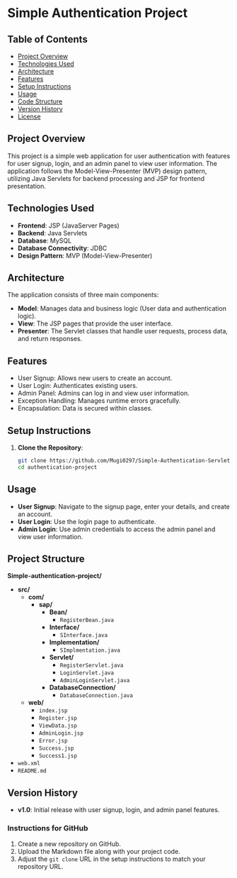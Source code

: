 # Simple Authentication Project

## Table of Contents
- [Project Overview](#project-overview)
- [Technologies Used](#technologies-used)
- [Architecture](#architecture)
- [Features](#features)
- [Setup Instructions](#setup-instructions)
- [Usage](#usage)
- [Code Structure](#code-structure)
- [Version History](#version-history)
- [License](#license)

## Project Overview
This project is a simple web application for user authentication with features for user signup, login, and an admin panel to view user information. 
The application follows the Model-View-Presenter (MVP) design pattern, utilizing Java Servlets for backend processing and JSP for frontend presentation.

## Technologies Used
- **Frontend**: JSP (JavaServer Pages)
- **Backend**: Java Servlets
- **Database**: MySQL
- **Database Connectivity**: JDBC
- **Design Pattern**: MVP (Model-View-Presenter)

## Architecture
The application consists of three main components:
- **Model**: Manages data and business logic (User data and authentication logic).
- **View**: The JSP pages that provide the user interface.
- **Presenter**: The Servlet classes that handle user requests, process data, and return responses.

## Features
- User Signup: Allows new users to create an account.
- User Login: Authenticates existing users.
- Admin Panel: Admins can log in and view user information.
- Exception Handling: Manages runtime errors gracefully.
- Encapsulation: Data is secured within classes.

## Setup Instructions
1. **Clone the Repository**:
   ```bash
   git clone https://github.com/Mugi0297/Simple-Authentication-Servlet-Project.git
   cd authentication-project

## Usage

- **User Signup**: Navigate to the signup page, enter your details, and create an account.
- **User Login**: Use the login page to authenticate.
- **Admin Login**: Use admin credentials to access the admin panel and view user information.

## Project Structure

**Simple-authentication-project/**  
- **src/**  
  - **com/**  
    - **sap/**  
      - **Bean/**  
        - `RegisterBean.java`  
      - **Interface/**  
        - `SInterface.java`
      - **Implementation/**
        - `SImplmentation.java`  
      - **Servlet/**  
        - `RegisterServlet.java`  
        - `LoginServlet.java`  
        - `AdminLoginServlet.java`  
      - **DatabaseConnection/**  
        - `DatabaseConnection.java`  
  - **web/**  
    - `index.jsp`  
    - `Register.jsp`  
    - `ViewData.jsp`  
    - `AdminLogin.jsp`
    - `Error.jsp`
    - `Success.jsp`
    - `Success1.jsp`  
- `web.xml`  
- `README.md`  

## Version History

- **v1.0**: Initial release with user signup, login, and admin panel features.

### Instructions for GitHub
1. Create a new repository on GitHub.
2. Upload the Markdown file along with your project code.
3. Adjust the `git clone` URL in the setup instructions to match your repository URL.



